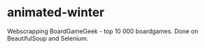 # animated-winter
Webscrapping BoardGameGeek - top 10 000 boardgames. Done on BeautifulSoup and Selenium.
